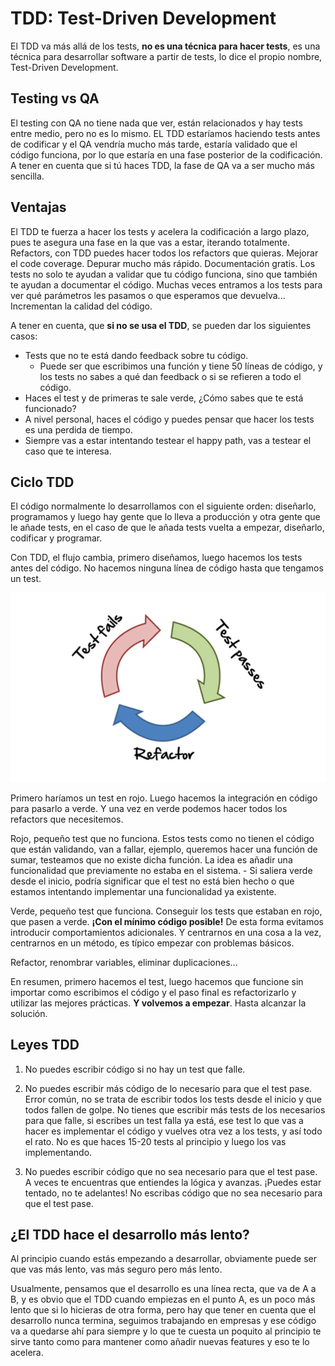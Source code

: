 # TDD: Test-Driven Development

El TDD va más allá de los tests, **no es una técnica para hacer tests**, es una técnica para desarrollar software a partir de tests, lo dice el propio nombre, Test-Driven Development.

## Testing vs QA

El testing con QA no tiene nada que ver, están relacionados y hay tests entre medio, pero no es lo mismo.
EL TDD estaríamos haciendo tests antes de codificar y el QA vendría mucho más tarde, estaría validado que el código funciona, por lo que estaría en una fase posterior de la codificación.
A tener en cuenta que si tú haces TDD, la fase de QA va a ser mucho más sencilla.

## Ventajas

El TDD te fuerza a hacer los tests y acelera la codificación a largo plazo, pues te asegura una fase en la que vas a estar, iterando totalmente.
Refactors, con TDD puedes hacer todos los refactors que quieras.
Mejorar el code coverage.
Depurar mucho más rápido.
Documentación gratis. Los tests no solo te ayudan a validar que tu código funciona, sino que también te ayudan a documentar el código. Muchas veces entramos a los tests para ver qué parámetros les pasamos o que esperamos que devuelva...
Incrementan la calidad del código.

A tener en cuenta, que **si no se usa el TDD**, se pueden dar los siguientes casos:

- Tests que no te está dando feedback sobre tu código.
  - Puede ser que escribimos una función y tiene 50 líneas de código, y los tests no sabes a qué dan feedback o si se refieren a todo el código.
- Haces el test y de primeras te sale verde, ¿Cómo sabes que te está funcionado?
- A nivel personal, haces el código y puedes pensar que hacer los tests es una perdida de tiempo.
- Siempre vas a estar intentando testear el happy path, vas a testear el caso que te interesa.

## Ciclo TDD

El código normalmente lo desarrollamos con el siguiente orden: diseñarlo, programamos y luego hay gente que lo lleva a producción y otra gente que le añade tests, en el caso de que le añada tests vuelta a empezar, diseñarlo, codificar y programar.

Con TDD, el flujo cambia, primero diseñamos, luego hacemos los tests antes del código. No hacemos ninguna línea de código hasta que tengamos un test.

![Cycle Tdd](./assets/cycle-tdd.png)

Primero haríamos un test en rojo. Luego hacemos la integración en código para pasarlo a verde. Y una vez en verde podemos hacer todos los refactors que necesitemos.

Rojo, pequeño test que no funciona. Estos tests como no tienen el código que están validando, van a fallar, ejemplo, queremos hacer una función de sumar, testeamos que no existe dicha función. La idea es añadir una funcionalidad que previamente no estaba en el sistema. - Si saliera verde desde el inicio, podría significar que el test no está bien hecho o que estamos intentando implementar una funcionalidad ya existente.

Verde, pequeño test que funciona. Conseguir los tests que estaban en rojo, que pasen a verde. **¡Con el mínimo código posible!** De esta forma evitamos introducir comportamientos adicionales. Y centrarnos en una cosa a la vez, centrarnos en un método, es típico empezar con problemas básicos.

Refactor, renombrar variables, eliminar duplicaciones...

En resumen, primero hacemos el test, luego hacemos que funcione sin importar como escribimos el código y el paso final es refactorizarlo y utilizar las mejores prácticas. **Y volvemos a empezar**. Hasta alcanzar la solución.

## Leyes TDD

1. No puedes escribir código si no hay un test que falle.

2. No puedes escribir más código de lo necesario para que el test pase.
   Error común, no se trata de escribir todos los tests desde el inicio y que todos fallen de golpe.
   No tienes que escribir más tests de los necesarios para que falle, si escribes un test falla ya está, ese test lo que vas a hacer es implementar el código y vuelves otra vez a los tests, y así todo el rato. No es que haces 15-20 tests al principio y luego los vas implementando.

3. No puedes escribir código que no sea necesario para que el test pase.
   A veces te encuentras que entiendes la lógica y avanzas. ¡Puedes estar tentado, no te adelantes! No escribas código que no sea necesario para que el test pase.

## ¿El TDD hace el desarrollo más lento?

Al principio cuando estás empezando a desarrollar, obviamente puede ser que vas más lento, vas más seguro pero más lento.

Usualmente, pensamos que el desarrollo es una línea recta, que va de A a B, y es obvio que el TDD cuando empiezas en el punto A, es un poco más lento que si lo hicieras de otra forma, pero hay que tener en cuenta que el desarrollo nunca termina, seguimos trabajando en empresas y ese código va a quedarse ahí para siempre y lo que te cuesta un poquito al principio te sirve tanto como para mantener como añadir nuevas features y eso te lo acelera.
